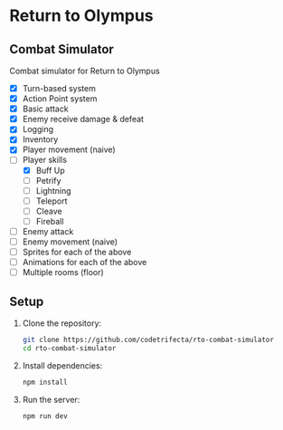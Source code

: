 # Return to Olympus

## Combat Simulator

Combat simulator for Return to Olympus

- [x] Turn-based system
- [x] Action Point system
- [x] Basic attack
- [x] Enemy receive damage & defeat
- [x] Logging
- [x] Inventory
- [x] Player movement (naive)
- [ ] Player skills
  - [x] Buff Up
  - [ ] Petrify
  - [ ] Lightning
  - [ ] Teleport
  - [ ] Cleave
  - [ ] Fireball
- [ ] Enemy attack
- [ ] Enemy movement (naive)
- [ ] Sprites for each of the above
- [ ] Animations for each of the above
- [ ] Multiple rooms (floor)

## Setup

1. Clone the repository:

   ```bash
   git clone https://github.com/codetrifecta/rto-combat-simulator
   cd rto-combat-simulator
   ```

2. Install dependencies:

   ```bash
   npm install
   ```

3. Run the server:
   ```bash
   npm run dev
   ```
